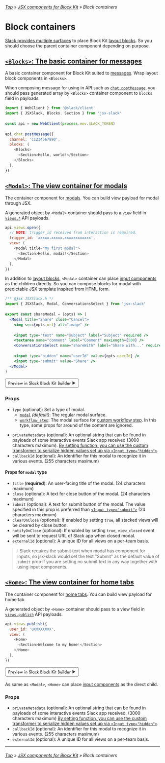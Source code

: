 ###### [Top](../README.md) &raquo; [JSX components for Block Kit](jsx-components-for-block-kit.md) &raquo; Block containers

# Block containers

[Slack provides multiple surfaces](https://api.slack.com/surfaces) to place Block Kit [layout blocks](layout-blocks.md). So you should choose the parent container component depending on purpose.

## <a name="blocks" id="blocks"></a> [`<Blocks>`: The basic container for messages](https://api.slack.com/surfaces/messages)

A basic container component for Block Kit suited to [messages](https://api.slack.com/surfaces/messages). Wrap layout block components in `<Blocks>`.

When composing message for using in API such as [`chat.postMessage`](https://api.slack.com/methods/chat.postMessage), you should pass generated array by `<Blocks>` container component to `blocks` field in payloads.

```javascript
import { WebClient } from '@slack/client'
import { JSXSlack, Blocks, Section } from 'jsx-slack'

const api = new WebClient(process.env.SLACK_TOKEN)

api.chat.postMessage({
  channel: 'C1234567890',
  blocks: (
    <Blocks>
      <Section>Hello, world!</Section>
    </Blocks>
  ),
})
```

## <a name="modal" id="modal"></a> [`<Modal>`: The view container for modals](https://api.slack.com/surfaces/modals)

The container component for [modals](https://api.slack.com/block-kit/surfaces/modals). You can build view payload for modal through JSX.

A generated object by `<Modal>` container should pass to a `view` field in [`views.*`](https://api.slack.com/methods/views.open) API payloads.

```javascript
api.views.open({
  // NOTE: trigger_id received from interaction is required.
  trigger_id: 'xxxxx.xxxxx.xxxxxxxxxxxx',
  view: (
    <Modal title="My first modal">
      <Section>Hello, modal!</Section>
    </Modal>
  ),
})
```

In addition to [layout blocks](layout-blocks.md), `<Modal>` container can place [input components](block-elements.md#input-components) as the children directly. So you can compose blocks for modal with predictable JSX template inspired from HTML form.

```jsx
/** @jsx JSXSlack.h */
import { JSXSlack, Modal, ConversationsSelect } from 'jsx-slack'

export const shareModal = (opts) => (
  <Modal title="Share" close="Cancel">
    <img src={opts.url} alt="image" />

    <input type="text" name="subject" label="Subject" required />
    <textarea name="comment" label="Comment" maxLength={500} />
    <ConversationsSelect name="shareWith" label="Share with..." required />

    <input type="hidden" name="userId" value={opts.userId} />
    <input type="submit" value="Share" />
  </Modal>
)
```

[<img src="./preview-btn.svg" width="240" />](https://jsx-slack.netlify.app/#bkb:jsx:eJxdUclOwzAQvfcrLH9AkpaWpUpyyQkJThXiPHVGsZGXYI9L-HsmpaHAyX6jeZumfg49WEGGLDbyoCGiFMqGxKgDr9DKdiVEbdwgUlSN1ERj2pdlCjkqLLJPo4WkCxVcGcH3_Kw3VTVtq0oKsNRI42Bg0bJdnYX8mEnQ58gGhBNJ4cHxP-XjGyqGFo5oOcqCI75nE7GfBZg_czgkXGhs69Bfad2CHUxP6AfSjdzNUb7ZXfAnjAnIBJ8OaNlh8Z-rvxrS1wTzRHzwqCiKvzn-F9Gm79EvVXLC-NhLcQKbGb5U683Ndnd7d_-wxPjN5eLO0M_25QS8V5fn27Rf0kWHnw==)

### Props

- `type` (optional): Set a type of modal.
  - [`modal`](https://api.slack.com/reference/surfaces/views) _(default)_: The regular modal surface.
  - [`workflow_step`](https://api.slack.com/reference/workflows/configuration-view): The modal surface for [custom workflow step](https://api.slack.com/workflows/steps). In this type, some props for around of the content are ignored.

* `privateMetadata` (optional): An optional string that can be found in payloads of some interactive events Slack app received (3000 characters maximum). [By setting function, you can use the custom transformer to serialize hidden values set up via `<Input type="hidden">`](block-elements.md#custom-transformer).
* `callbackId` (optional): An identifier for this modal to recognize it in various events. (255 characters maximum)

#### Props for `modal` type

- `title` (**required**): An user-facing title of the modal. (24 characters maximum)
- `close` (optional): A text for close button of the modal. (24 characters maximum)
- `submit` (optional): A text for submit button of the modal. The value specified in this prop is preferred than [`<Input type="submit">`](block-elements.md#input-submit) (24 characters maximum)
- `clearOnClose` (optional): If enabled by setting `true`, all stacked views will be cleared by close button.
- `notifyOnClose` (optional): If enabled by setting `true`, `view_closed` event will be sent to request URL of Slack app when closed modal.
- `externalId` (optional): A unique ID for all views on a per-team basis.

> :information_source: Slack requires the submit text when modal has component for inputs, so jsx-slack would set the text "Submit" as the default value of `submit` prop if you are setting no submit text in any way together with using input components.

## <a name="home" id="home"></a> [`<Home>`: The view container for home tabs](https://api.slack.com/surfaces/tabs)

The container component for [home tabs](https://api.slack.com/surfaces/tabs). You can build view payload for home tab.

A generated object by `<Home>` container should pass to a view field in [`views.publish`](https://api.slack.com/methods/views.publish) API payloads.

```javascript
api.views.publish({
  user_id: 'UXXXXXXXX',
  view: (
    <Home>
      <Section>Welcome to my home!</Section>
    </Home>
  ),
})
```

[<img src="./preview-btn.svg" width="240" />](https://jsx-slack.netlify.app/#bkb:jsx:eJyz8cjPTbXjUlCwCU5NLsnMz7MLT81JBooplOQr5FYqZACZijb6MEkuG32wBgD3vRIW)

As same as `<Modal>`, `<Home>` can place [input components](block-elements.md#input-components) as the direct child.

### Props

- `privateMetadata` (optional): An optional string that can be found in payloads of some interactive events Slack app received. (3000 characters maximum) [By setting function, you can use the custom transformer to serialize hidden values set up via `<Input type="hidden">`](block-elements.md#custom-transformer).
- `callbackId` (optional): An identifier for this modal to recognize it in various events. (255 characters maximum)
- `externalId` (optional): A unique ID for all views on a per-team basis.

---

###### [Top](../README.md) &raquo; [JSX components for Block Kit](jsx-components-for-block-kit.md) &raquo; Block containers
